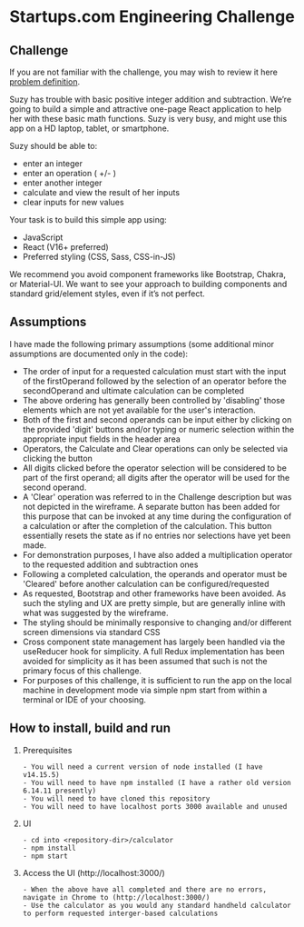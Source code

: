 # Startups.com Engineering Challenge

## Challenge

If you are not familiar with the challenge, you may wish to review it here [problem definition](https://paper.dropbox.com/doc/Startups.com-Engineering-Challenge-jkuzsKFCDjmG6NuQ22LGa).

Suzy has trouble with basic positive integer addition and subtraction. We’re going to build a simple and attractive one-page React application to help her with these basic math functions. Suzy is very busy, and might use this app on a HD laptop, tablet, or smartphone.

Suzy should be able to:

- enter an integer
- enter an operation ( +/- )
- enter another integer
- calculate and view the result of her inputs
- clear inputs for new values

Your task is to build this simple app using:

- JavaScript
- React (V16+ preferred)
- Preferred styling (CSS, Sass, CSS-in-JS)

We recommend you avoid component frameworks like Bootstrap, Chakra, or Material-UI. We want to see your approach to building components and standard grid/element styles, even if it’s not perfect.

## Assumptions

I have made the following primary assumptions (some additional minor assumptions are documented only in the code):

- The order of input for a requested calculation must start with the input of the firstOperand followed by the selection of an operator before the secondOperand and ultimate calculation can be completed
- The above ordering has generally been controlled by 'disabling' those elements which are not yet available for the user's interaction.    
- Both of the first and second operands can be input either by clicking on the provided 'digit' buttons and/or typing or numeric selection within the appropriate input fields in the header area
- Operators, the Calculate and Clear operations can only be selected via clicking the button  
- All digits clicked before the operator selection will be considered to be part of the first operand; all digits after the operator will be used for the second operand.
- A 'Clear' operation was referred to in the Challenge description but was not depicted in the wireframe.  A separate button has been added for this purpose that can be invoked at any time during the configuration of a calculation or after the completion of the calculation.  This button essentially resets the state as if no entries nor selections have yet been made.
- For demonstration purposes, I have also added a multiplication operator to the requested addition and subtraction ones  
- Following a completed calculation, the operands and operator must be 'Cleared' before another calculation can be configured/requested
- As requested, Bootstrap and other frameworks have been avoided.  As such the styling and UX are pretty simple, but are generally inline with what was suggested by the wireframe.
- The styling should be minimally responsive to changing and/or different screen dimensions via standard CSS  
- Cross component state management has largely been handled via the useReducer hook for simplicity.  A full Redux implementation has been avoided for simplicity as it has been assumed that such is not the primary focus of this challenge.  
- For purposes of this challenge, it is sufficient to run the app on the local machine in development mode via simple npm start from within a terminal or IDE of your choosing.

## How to install, build and run

1. Prerequisites
    ```
   - You will need a current version of node installed (I have v14.15.5)
   - You will need to have npm installed (I have a rather old version 6.14.11 presently)
   - You will need to have cloned this repository
   - You will need to have localhost ports 3000 available and unused
    ```
2. UI
    ``` 
   - cd into <repository-dir>/calculator
   - npm install
   - npm start
    ```
3. Access the UI (http://localhost:3000/)
    ```
   - When the above have all completed and there are no errors, navigate in Chrome to (http://localhost:3000/) 
   - Use the calculator as you would any standard handheld calculator to perform requested interger-based calculations 
    ```   
